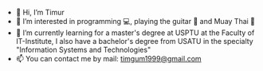- 👋 Hi, I’m Timur
- 👀 I’m interested in programming 💻, playing the guitar 🎸 and Muay Thai 🥊
- 🌱 I’m currently learning for a master's degree at USPTU at the Faculty of IT-Institute, I also have a bachelor's degree from USATU in the specialty "Information Systems and Technologies"
- 📫 You can contact me by mail: timgum1999@gmail.com

<!---
TimurGumHub/TimurGumHub is a ✨ special ✨ repository because its `README.md` (this file) appears on your GitHub profile.
You can click the Preview link to take a look at your changes.
--->

